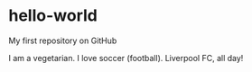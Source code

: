 # hello-world

My first repository on GitHub

I am a vegetarian. I love soccer (football). Liverpool FC, all day!
